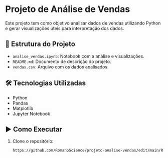 
# Projeto de Análise de Vendas

Este projeto tem como objetivo analisar dados de vendas utilizando Python e gerar visualizações úteis para interpretação dos dados.

## 📁 Estrutura do Projeto

- `analise_vendas.ipynb`: Notebook com a análise e visualizações.
- `README.md`: Documento de descrição do projeto.
- `vendas.csv`: Arquivo com os dados analisados.

## 🛠 Tecnologias Utilizadas

- Python
- Pandas
- Matplotlib
- Jupyter Notebook

## ▶️ Como Executar

1. Clone o repositório:
   ```bash
   https://github.com/RomanoScience/projeto-analise-vendas/edit/main/README.md
